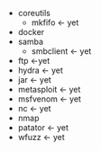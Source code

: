 - coreutils
  - mkfifo <- yet
- docker
- samba
  - smbclient <- yet
- ftp <-yet
- hydra <- yet
- jar <- yet
- metasploit <- yet
- msfvenom <- yet
- nc <- yet
- nmap
- patator <- yet
- wfuzz <- yet
